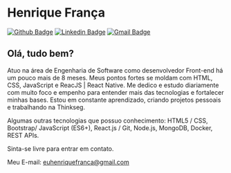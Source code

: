

<!--
### Hi there 👋
**euhenriquefranca/euhenriquefranca** is a ✨ _special_ ✨ repository because its `README.md` (this file) appears on your GitHub profile.

Here are some ideas to get you started:

- 🔭 I’m currently working on ...
- 🌱 I’m currently learning ...
- 👯 I’m looking to collaborate on ...
- 🤔 I’m looking for help with ...
- 💬 Ask me about ...
- 📫 How to reach me: ...
- 😄 Pronouns: ...
- ⚡ Fun fact: ...
-->

# Henrique França
[![Github Badge](https://img.shields.io/badge/-Github-000?style=flat-square&logo=Github&logoColor=white&link=https://github.com/euhenriquefranca)](https://github.com/euhenriquefranca)
[![Linkedin Badge](https://img.shields.io/badge/-LinkedIn-blue?style=flat-square&logo=Linkedin&logoColor=white&link=https://www.linkedin.com/in/euhenquefranca/)](https://www.linkedin.com/in/euhenquefranca/)
[![Gmail Badge](https://img.shields.io/badge/-Gmail-c14438?style=flat-square&logo=Gmail&logoColor=white&link=mailto:euhenriquefranca@gmail.com)](mailto:euhenriquefranca@gmail.com)

## Olá, tudo bem?

Atuo na área de Engenharia de Software como desenvolvedor Front-end há um pouco mais de 8 meses.
Meus pontos fortes se moldam com HTML, CSS, JavaScript e ReacJS | React Native. Me dedico e estudo diariamente com muito foco e empenho para entender mais das tecnologias e fortalecer minhas bases. Estou em constante aprendizado, criando projetos pessoais e trabalhando na Thinkseg.

Algumas outras tecnologias que possuo conhecimento: HTML5 / CSS, Bootstrap/ JavaScript (ES6+), React.js / Git, Node.js, MongoDB, Docker, REST APIs.

Sinta-se livre para entrar em contato.

Meu E-mail: euhenriquefranca@gmail.com
